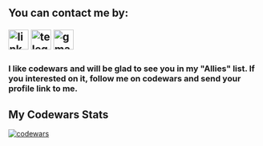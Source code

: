 <h2>You can contact me by:

[<img src="https://img.shields.io/badge/LinkedIn-0077B5?style=for-the-badge&logo=linkedin&logoColor=white" alt='linkedin' height='40'>](https://www.linkedin.com/in/viktor-marmur-19901b221/)
[<img src="https://img.shields.io/badge/Telegram-2CA5E0?style=for-the-badge&logo=telegram&logoColor=white" alt='telegram' height='40'>](https://t.me/gossy4691)
[<img src="https://img.shields.io/badge/Gmail-D14836?style=for-the-badge&logo=gmail&logoColor=white"  alt='gmail' height='40'>](mailto:vitea1994@gmail.com)

<h3> I like codewars and will be glad to see you in my "Allies" list. If you interested on it, <a link="https://www.codewars.com/users/GoSSy4691">follow me</a> on codewars and send your profile link to me.

## My Codewars Stats

[![codewars](https://www.codewars.com/users/GoSSy4691/badges/large)](https://www.codewars.com/users/GoSSy4691)